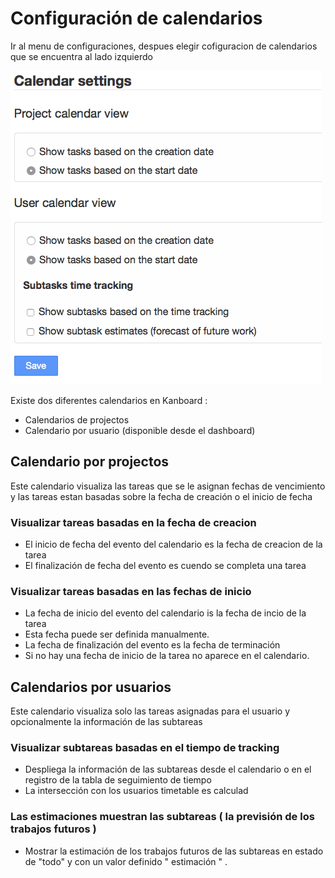 Configuración de calendarios
============================

Ir al menu de configuraciones, despues elegir cofiguracion de calendarios que se encuentra al lado izquierdo 

![Configuración de calendarios](../screenshots/calendar-settings.png)

Existe dos diferentes calendarios en Kanboard :

- Calendarios de projectos
- Calendario por usuario (disponible desde el dashboard)

Calendario por projectos
------------------------

Este calendario visualiza las tareas que se le asignan fechas de vencimiento y las tareas estan basadas sobre 
la fecha de creación o el inicio de fecha

### Visualizar tareas basadas en la fecha de creacion

- El inicio de fecha del evento del calendario es la fecha de creacion de la tarea 
- El finalización de fecha del evento es cuendo se completa una tarea

### Visualizar tareas basadas en las fechas de inicio

- La fecha de inicio del evento del calendario is la fecha de incio de la tarea
- Esta fecha puede ser definida manualmente.
- La fecha de finalización del evento es la fecha de terminación
- Si no hay una fecha de inicio de la tarea no aparece en el calendario.

Calendarios por usuarios
------------------------

Este calendario visualiza solo las tareas asignadas para el usuario y opcionalmente la información de las subtareas

### Visualizar subtareas basadas en el tiempo de tracking

- Despliega la información de las subtareas desde el calendario o en el registro de la tabla de seguimiento de tiempo
- La intersección con los usuarios timetable es calculad

### Las estimaciones muestran las subtareas ( la previsión de los trabajos futuros )

- Mostrar la estimación de los trabajos futuros de las subtareas en estado de "todo" y con un valor definido " estimación " . 
